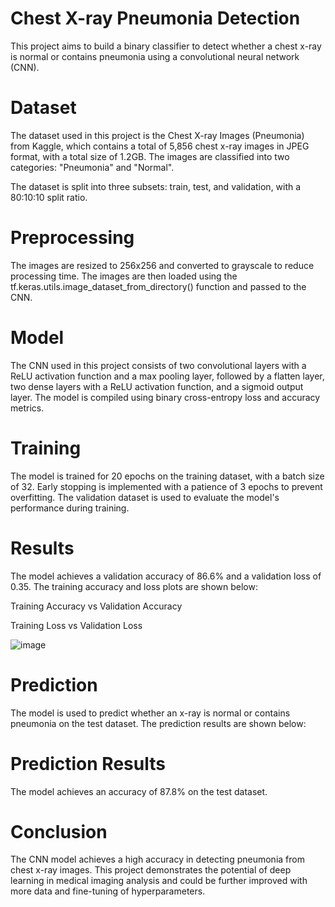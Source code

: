 # Chest X-ray Pneumonia Detection
This project aims to build a binary classifier to detect whether a chest x-ray is normal or contains pneumonia using a convolutional neural network (CNN).

# Dataset
The dataset used in this project is the Chest X-ray Images (Pneumonia) from Kaggle, which contains a total of 5,856 chest x-ray images in JPEG format, with a total size of 1.2GB. The images are classified into two categories: "Pneumonia" and "Normal".

The dataset is split into three subsets: train, test, and validation, with a 80:10:10 split ratio.

# Preprocessing
The images are resized to 256x256 and converted to grayscale to reduce processing time. The images are then loaded using the tf.keras.utils.image_dataset_from_directory() function and passed to the CNN.

# Model
The CNN used in this project consists of two convolutional layers with a ReLU activation function and a max pooling layer, followed by a flatten layer, two dense layers with a ReLU activation function, and a sigmoid output layer. The model is compiled using binary cross-entropy loss and accuracy metrics.

# Training
The model is trained for 20 epochs on the training dataset, with a batch size of 32. Early stopping is implemented with a patience of 3 epochs to prevent overfitting. The validation dataset is used to evaluate the model's performance during training.

# Results
The model achieves a validation accuracy of 86.6% and a validation loss of 0.35. The training accuracy and loss plots are shown below:

Training Accuracy vs Validation Accuracy

Training Loss vs Validation Loss

![image](https://user-images.githubusercontent.com/109113298/236652794-0d51fb05-4e62-4952-8cb0-ded3e6ecc423.png)

# Prediction
The model is used to predict whether an x-ray is normal or contains pneumonia on the test dataset. The prediction results are shown below:

# Prediction Results

The model achieves an accuracy of 87.8% on the test dataset.

# Conclusion
The CNN model achieves a high accuracy in detecting pneumonia from chest x-ray images. This project demonstrates the potential of deep learning in medical imaging analysis and could be further improved with more data and fine-tuning of hyperparameters.
